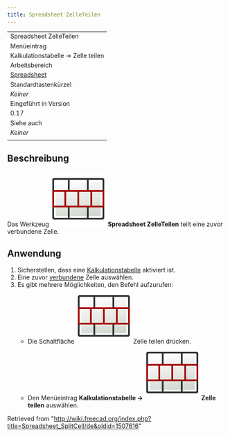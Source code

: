```yaml
---
title: Spreadsheet ZelleTeilen
---
```


|                                                                     |
| ------------------------------------------------------------------- |
| Spreadsheet ZelleTeilen                                             |
| Menüeintrag                                                         |
| Kalkulationstabelle → Zelle teilen                                  |
| Arbeitsbereich                                                      |
| [Spreadsheet](/Spreadsheet_Workbench/de "Spreadsheet Workbench/de") |
| Standardtastenkürzel                                                |
| _Keiner_                                                            |
| Eingeführt in Version                                               |
| 0.17                                                                |
| Siehe auch                                                          |
| _Keiner_                                                            |
|                                                                     |

## Beschreibung

Das Werkzeug ![](/src/assets/images/Spreadsheet_SplitCell.svg) **Spreadsheet ZelleTeilen** teilt eine zuvor verbundene Zelle.

## Anwendung

1. Sicherstellen, dass eine [Kalkulationstabelle](/Spreadsheet_CreateSheet/de "Spreadsheet CreateSheet/de") aktiviert ist.
2. Eine zuvor [verbundene](/Spreadsheet_MergeCells/de "Spreadsheet MergeCells/de") Zelle auswählen.
3. Es gibt mehrere Möglichkeiten, den Befehl aufzurufen:
   - Die Schaltfläche ![](/src/assets/images/Spreadsheet_SplitCell.svg) Zelle teilen drücken.
   - Den Menüeintrag **Kalkulationstabelle → ![](/src/assets/images/Spreadsheet_SplitCell.svg) Zelle teilen** auswählen.

Retrieved from "<http://wiki.freecad.org/index.php?title=Spreadsheet_SplitCell/de&oldid=1507616>"
